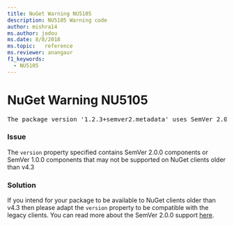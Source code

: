 ```yaml
---
title: NuGet Warning NU5105
description: NU5105 Warning code
author: mishra14
ms.author: jodou
ms.date: 8/8/2018
ms.topic:   reference
ms.reviewer: anangaur
f1_keywords: 
  - NU5105
---
```


# NuGet Warning NU5105
<pre>The package version '1.2.3+semver2.metadata' uses SemVer 2.0.0 or components of SemVer 1.0.0 that are not supported on legacy clients. Change the package version to a SemVer 1.0.0 string. If the version contains a release label it must start with a letter. This message can be ignored if the package is not intended for older clients.</pre>

### Issue

The `version` property specified contains SemVer 2.0.0 components or SemVer 1.0.0 components that may not be supported on NuGet clients older than v4.3


### Solution

If you intend for your package to be available to NuGet clients older than v4.3 then please adapt the `version` property to be compatible with the legacy clients. You can read more about the SemVer 2.0.0 support [here](https://github.com/NuGet/Home/wiki/SemVer-2.0.0-support).

